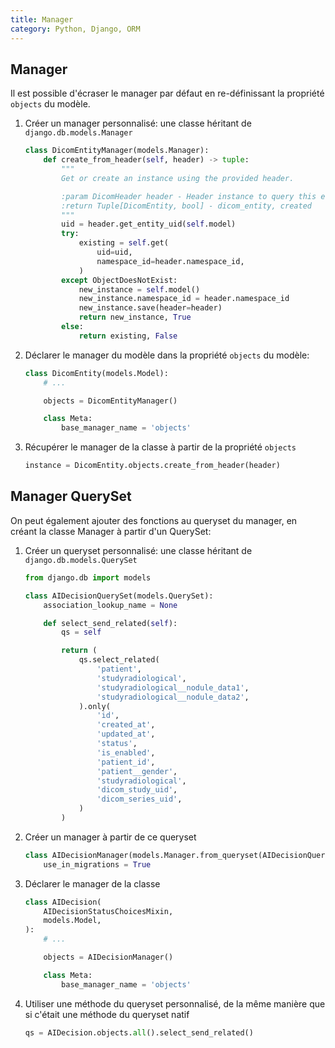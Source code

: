 ```yaml
---
title: Manager
category: Python, Django, ORM
---
```


## Manager

Il est possible d'écraser le manager par défaut en re-définissant la propriété `objects` du modèle.  

1. Créer un manager personnalisé: une classe héritant de `django.db.models.Manager`

    ``` python
    class DicomEntityManager(models.Manager):
        def create_from_header(self, header) -> tuple:
            """
            Get or create an instance using the provided header.

            :param DicomHeader header - Header instance to query this entity's information from
            :return Tuple[DicomEntity, bool] - dicom_entity, created
            """
            uid = header.get_entity_uid(self.model)
            try:
                existing = self.get(
                    uid=uid,
                    namespace_id=header.namespace_id,
                )
            except ObjectDoesNotExist:
                new_instance = self.model()
                new_instance.namespace_id = header.namespace_id
                new_instance.save(header=header)
                return new_instance, True
            else:
                return existing, False
    ```

2. Déclarer le manager du modèle dans la propriété `objects` du modèle:

    ``` python
    class DicomEntity(models.Model):
        # ...

        objects = DicomEntityManager()

        class Meta:
            base_manager_name = 'objects'
    ```

3. Récupérer le manager de la classe à partir de la propriété `objects`

    ``` python
    instance = DicomEntity.objects.create_from_header(header)
    ```

## Manager QuerySet

On peut également ajouter des fonctions au queryset du manager,
en créant la classe Manager à partir d'un QuerySet:

1. Créer un queryset personnalisé: une classe héritant de `django.db.models.QuerySet`

    ``` python
    from django.db import models

    class AIDecisionQuerySet(models.QuerySet):
        association_lookup_name = None

        def select_send_related(self):
            qs = self

            return (
                qs.select_related(
                    'patient',
                    'studyradiological',
                    'studyradiological__nodule_data1',
                    'studyradiological__nodule_data2',
                ).only(
                    'id',
                    'created_at',
                    'updated_at',
                    'status',
                    'is_enabled',
                    'patient_id',
                    'patient__gender',
                    'studyradiological',
                    'dicom_study_uid',
                    'dicom_series_uid',
                )
            )
    ```

2. Créer un manager à partir de ce queryset

    ``` python
    class AIDecisionManager(models.Manager.from_queryset(AIDecisionQuerySet)):
        use_in_migrations = True
    ```

3. Déclarer le manager de la classe

    ``` python
    class AIDecision(
        AIDecisionStatusChoicesMixin,
        models.Model,
    ):
        # ...

        objects = AIDecisionManager()

        class Meta:
            base_manager_name = 'objects'
    ```

4. Utiliser une méthode du queryset personnalisé, de la même manière que si c'était une méthode du queryset natif

    ``` python
    qs = AIDecision.objects.all().select_send_related()
    ```
